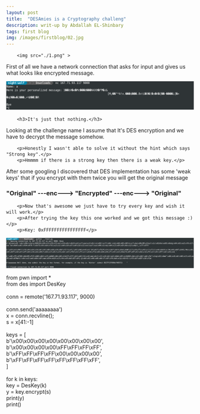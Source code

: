 ```yaml
---
layout: post
title:  "DESAmies is a Cryptography challeng"
description: writ-up by Abdallah EL-Shinbary 
tags: first blog
img: /images/firstblog/02.jpg
---
```

		<img src="./1.png" >
<p>First of all we have a network connection that asks	for input and gives us what looks like encrypted message. </p>

<img src="./first.png" >

		<h3>It's just that nothing.</h3>
<p>Looking at the challenge name I assume that It's DES encryption and we have to decrypt the message somehow.</p>

		<p>Honestly I wasn't able to solve it without the hint which says "Strong key".</p>
		<p>Hmmmm if there is a strong key then there is a weak key.</p>

<p>After some googling I discovered that DES implementation has some 'weak keys' that if you encrypt with them twice you will get the original message<p>
		<h3>"Original" ---enc---> "Encrypted" ---enc---> "Original"</h3>

		<p>Now that's awesome we just have to try every key and wish it will work.</p>
		<p>After trying the key this one worked and we got this message :)</p>
		<p>Key: 0xFFFFFFFFFFFFFFFF</p>

<img src="./second.png" >



<p>from pwn import *<br>
from des import DesKey<br>
<br>
conn = remote('167.71.93.117', 9000)<br>
<br>
conn.send('aaaaaaaa')<br>
x = conn.recvline();<br>
s = x[41:-1]<br>
<br>
keys = [<br>
	b'\x00\x00\x00\x00\x00\x00\x00\x00',<br>
	b'\x00\x00\x00\x00\xFF\xFF\xFF\xFF',<br>
	b'\xFF\xFF\xFF\xFF\x00\x00\x00\x00',<br>
	b'\xFF\xFF\xFF\xFF\xFF\xFF\xFF\xFF',<br>
]<br>
<br>
for k in keys:<br>
	key = DesKey(k)<br>
	y = key.encrypt(s)<br>
	print(y)<br>
	print()</p>
